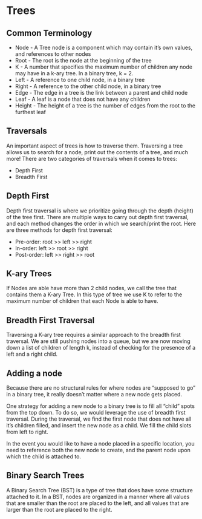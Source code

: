 # Trees 
## Common Terminology
- Node - A Tree node is a component which may contain it’s own values, and references to other nodes
- Root - The root is the node at the beginning of the tree
- K - A number that specifies the maximum number of children any node may have in a k-ary tree. In a binary tree, k = 2.
- Left - A reference to one child node, in a binary tree
- Right - A reference to the other child node, in a binary tree
- Edge - The edge in a tree is the link between a parent and child node
- Leaf - A leaf is a node that does not have any children
- Height - The height of a tree is the number of edges from the root to the furthest leaf
## Traversals
An important aspect of trees is how to traverse them. Traversing a tree allows us to search for a node, print out the contents of a tree, and much more! There are two categories of traversals when it comes to trees:

* Depth First
* Breadth First
## Depth First
Depth first traversal is where we prioritize going through the depth (height) of the tree first. There are multiple ways to carry out depth first traversal, and each method changes the order in which we search/print the root. Here are three methods for depth first traversal:

- Pre-order: root >> left >> right
- In-order: left >> root >> right
- Post-order: left >> right >> root

## K-ary Trees
If Nodes are able have more than 2 child nodes, we call the tree that contains them a K-ary Tree. In this type of tree we use K to refer to the maximum number of children that each Node is able to have.

## Breadth First Traversal
Traversing a K-ary tree requires a similar approach to the breadth first traversal. We are still pushing nodes into a queue, but we are now moving down a list of children of length k, instead of checking for the presence of a left and a right child.

## Adding a node
Because there are no structural rules for where nodes are “supposed to go” in a binary tree, it really doesn’t matter where a new node gets placed.

One strategy for adding a new node to a binary tree is to fill all “child” spots from the top down. To do so, we would leverage the use of breadth first traversal. During the traversal, we find the first node that does not have all it’s children filled, and insert the new node as a child. We fill the child slots from left to right.

In the event you would like to have a node placed in a specific location, you need to reference both the new node to create, and the parent node upon which the child is attached to.
## Binary Search Trees
A Binary Search Tree (BST) is a type of tree that does have some structure attached to it. In a BST, nodes are organized in a manner where all values that are smaller than the root are placed to the left, and all values that are larger than the root are placed to the right.